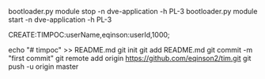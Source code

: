 bootloader.py module stop -n dve-application -h PL-3
bootloader.py module start -n dve-application -h PL-3

<category name="com.ericsson.jdv.timp">
      <priority value="DEBUG"/>
   </category>

   <category name="com.ericsson.ema.tim">
      <priority value="DEBUG"/>
   </category>

   
CREATE:TIMPOC:userName,eqinson:userId,1000;

echo "# timpoc" >> README.md
git init
git add README.md
git commit -m "first commit"
git remote add origin https://github.com/eqinson2/tim.git
git push -u origin master


